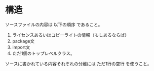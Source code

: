 # 構造
ソースファイルの内容は 以下の順序 であること。

1. ライセンスあるいはコピーライトの情報（もしあるならば）
2. package文
3. import文
4. ただ1個のトップレベルクラス。

ソースに書かれている内容それぞれの分離には ただ1行の空行 を使うこと。
